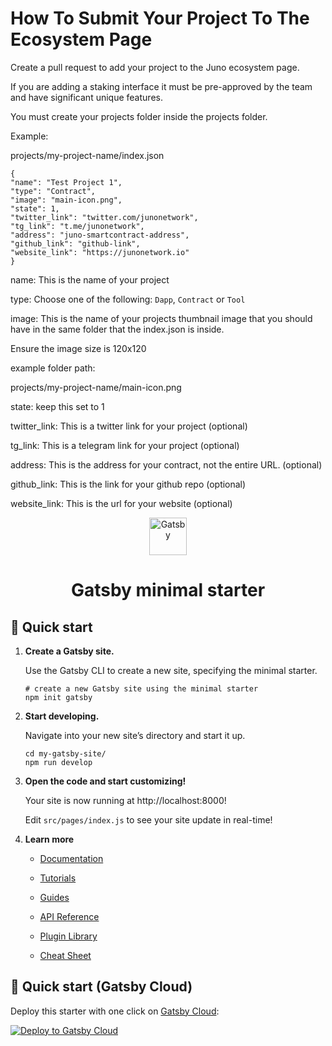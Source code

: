 # How To Submit Your Project To The Ecosystem Page



Create a pull request to add your project to the Juno ecosystem page.

If you are adding a staking interface it must be pre-approved by the team and have significant unique features.

You must create your projects folder inside the projects folder.

Example:

projects/my-project-name/index.json
```
{
"name": "Test Project 1",
"type": "Contract",
"image": "main-icon.png",
"state": 1,
"twitter_link": "twitter.com/junonetwork",
"tg_link": "t.me/junonetwork",
"address": "juno-smartcontract-address",
"github_link": "github-link",
"website_link": "https://junonetwork.io"
}
```
name: This is the name of your project

type: Choose one of the following:
`Dapp`, `Contract` or `Tool`

image: This is the name of your projects thumbnail image that you should have in the same folder that the index.json is inside.

Ensure the image size is 120x120

example folder path:

projects/my-project-name/main-icon.png

state: keep this set to 1

twitter_link: This is a twitter link for your project (optional)

tg_link: This is a telegram link for your project (optional)

address: This is the address for your contract, not the entire URL. (optional)

github_link: This is the link for your github repo (optional)

website_link: This is the url for your website (optional)



<p align="center">
  <a href="https://www.gatsbyjs.com/?utm_source=starter&utm_medium=readme&utm_campaign=minimal-starter">
    <img alt="Gatsby" src="https://www.gatsbyjs.com/Gatsby-Monogram.svg" width="60" />
  </a>
</p>
<h1 align="center">
  Gatsby minimal starter
</h1>

## 🚀 Quick start

1.  **Create a Gatsby site.**

    Use the Gatsby CLI to create a new site, specifying the minimal starter.

    ```shell
    # create a new Gatsby site using the minimal starter
    npm init gatsby
    ```

2.  **Start developing.**

    Navigate into your new site’s directory and start it up.

    ```shell
    cd my-gatsby-site/
    npm run develop
    ```

3.  **Open the code and start customizing!**

    Your site is now running at http://localhost:8000!

    Edit `src/pages/index.js` to see your site update in real-time!

4.  **Learn more**

    - [Documentation](https://www.gatsbyjs.com/docs/?utm_source=starter&utm_medium=readme&utm_campaign=minimal-starter)

    - [Tutorials](https://www.gatsbyjs.com/tutorial/?utm_source=starter&utm_medium=readme&utm_campaign=minimal-starter)

    - [Guides](https://www.gatsbyjs.com/tutorial/?utm_source=starter&utm_medium=readme&utm_campaign=minimal-starter)

    - [API Reference](https://www.gatsbyjs.com/docs/api-reference/?utm_source=starter&utm_medium=readme&utm_campaign=minimal-starter)

    - [Plugin Library](https://www.gatsbyjs.com/plugins?utm_source=starter&utm_medium=readme&utm_campaign=minimal-starter)

    - [Cheat Sheet](https://www.gatsbyjs.com/docs/cheat-sheet/?utm_source=starter&utm_medium=readme&utm_campaign=minimal-starter)

## 🚀 Quick start (Gatsby Cloud)

Deploy this starter with one click on [Gatsby Cloud](https://www.gatsbyjs.com/cloud/):

[<img src="https://www.gatsbyjs.com/deploynow.svg" alt="Deploy to Gatsby Cloud">](https://www.gatsbyjs.com/dashboard/deploynow?url=https://github.com/gatsbyjs/gatsby-starter-minimal)
